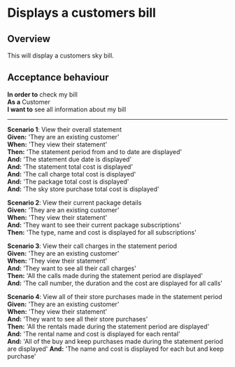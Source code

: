 # Displays a customers bill

## Overview

This will display a customers sky bill.

## Acceptance behaviour

**In order to** check my bill  
**As a** Customer  
**I want to** see all information about my bill  

---

**Scenario 1**: View their overall statement  
**Given:** 'They are an existing customer'  
**When:** 'They view their statement'  
**Then:** 'The statement period from and to date are displayed'  
**And:** 'The statement due date is displayed'  
**And:** 'The statement total cost is displayed'  
**And:** 'The call charge total cost is displayed'  
**And:** 'The package total cost is displayed'  
**And:** 'The sky store purchase total cost is displayed'  

**Scenario 2**: View their current package details  
**Given:** 'They are an existing customer'  
**When:** 'They view their statement'  
**And:** 'They want to see their current package subscriptions'  
**Then:** 'The type, name and cost is displayed for all subscriptions'  

**Scenario 3**: View their call charges in the statement period  
**Given:** 'They are an existing customer'  
**When:** 'They view their statement'  
**And:** 'They want to see all their call charges'  
**Then:** 'All the calls made during the statement period are displayed'  
**And:** 'The call number, the duration and the cost are displayed for all calls'  

**Scenario 4**: View all of their store purchases made in the statement period      
**Given:** 'They are an existing customer'  
**When:** 'They view their statement'  
**And:** 'They want to see all their store purchases'  
**Then:** 'All the rentals made during the statement period are displayed'  
**And:** 'The rental name and cost is displayed for each rental'  
**And:** 'All of the buy and keep purchases made during the statement period are displayed'
**And:** 'The name and cost is displayed for each but and keep purchase'    
